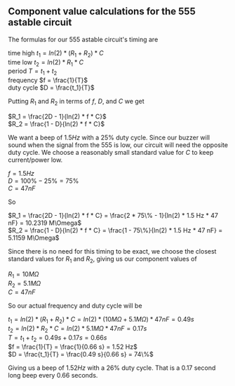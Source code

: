 ## Component value calculations for the 555 astable circuit

The formulas for our 555 astable circuit's timing are

time high $`t_1 = ln(2) * (R_1 + R_2) * C`$\
time low $`t_2 = ln(2) * R_1 * C`$\
period $`T = t_1 + t_2`$\
frequency $`f = \frac{1}{T}`$\
duty cycle $`D = \frac{t_1}{T}`$

Putting $`R_1`$ and $`R_2`$ in terms of $`f`$, $`D`$, and $`C`$ we get

$`R_1 = \frac{2D - 1}{ln(2) * f * C}`$\
$`R_2 = \frac{1 - D}{ln(2) * f * C}`$

We want a beep of $`1.5Hz`$ with a $`25\%`$ duty cycle. Since our buzzer will sound when the signal from the 555 is low, our circuit will need the opposite duty cycle. We choose a reasonably small standard value for $`C`$ to keep current/power low.

$`f = 1.5 Hz`$\
$`D = 100\% - 25\% = 75\%`$\
$`C = 47 nF`$

So

$`R_1 = \frac{2D - 1}{ln(2) * f * C} = \frac{2 * 75\% - 1}{ln(2) * 1.5 Hz * 47 nF} = 10.2319 M\Omega`$\
$`R_2 = \frac{1 - D}{ln(2) * f * C} = \frac{1 - 75\%}{ln(2) * 1.5 Hz * 47 nF} = 5.1159 M\Omega`$

Since there is no need for this timing to be exact, we choose the closest standard values for $`R_1`$ and $`R_2`$, giving us our component values of 

$`R_1 = 10 M\Omega`$\
$`R_2 = 5.1 M\Omega`$\
$`C = 47 nF`$

So our actual frequency and duty cycle will be

$`t_1 = ln(2) * (R_1 + R_2) * C = ln(2) * (10 M\Omega + 5.1 M\Omega) * 47 nF = 0.49 s`$\
$`t_2 = ln(2) * R_2 * C = ln(2) * 5.1 M\Omega * 47 nF = 0.17 s`$\
$`T = t_1 + t_2 = 0.49 s + 0.17 s = 0.66 s`$\
$`f = \frac{1}{T} = \frac{1}{0.66 s} = 1.52 Hz`$\
$`D = \frac{t_1}{T} = \frac{0.49 s}{0.66 s} = 74\%`$

Giving us a beep of $`1.52Hz`$ with a $`26\%`$ duty cycle. That is a $`0.17`$ second long beep every $`0.66`$ seconds. 

